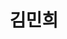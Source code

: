 ---
layout: page
title: 김민희
description: M.S
img: /assets/img/김민희.jpg
importance: 4
category: current
redirect: https://www.linkedin.com/in/minhee-kim-0546a4358
---